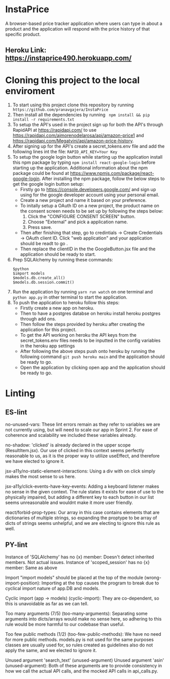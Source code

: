 # InstaPrice

A browser-based price tracker application where users can type in about a product and the application will respond with the price history of that specific product.

## Heroku Link: https://instaprice490.herokuapp.com/
# Cloning this project to the local enviroment
1. To start using this project clone this repository by running 
` https://github.com/pranavgajera/InstaPrice`
2. Then install all the dependencies by running
 ` npm install && pip install -r requirements.txt`
3. To setup the API's used in the project sign up for both the API's through RapidAPI at https://rapidapi.com/
   to use https://rapidapi.com/ajmorenodelarosa/api/amazon-price1 
   and https://rapidapi.com/Megatvini/api/amazon-price-history.
4. After signing up for the API's create a secret_tokens.env file and add the following lines int the file:
  ` RAPID_API_KEY=Your Key `
5. To setup the google login button while starting up the application install this npm package by typing `npm install react-google-login`
   before starting up the application. Additional information about the npm package could be found at https://www.npmjs.com/package/react-google-login.
   After installing the npm package, follow the below steps to get the google login button setup:
   - Firstly go to https://console.developers.google.com/ and sign up using for the google developer account using your personal email.
   - Create a new project and name it based on your preference.
   - To initally setup a OAuth ID on a new project, the product name on the consent screen needs to be set up by following the steps below:
     1. Click the "CONFIGURE CONSENT SCREEN" button.
     2. Choose "External" and pick a application name.
     3. Press save.
   - Then after finishing that step, go to credintials -> Create Credentials -> OAuth client ID. Click "web application" and your application 
     should be readt to go .
   - Then replace the clientID in the the GoogleButton.jsx file and the application should be ready to start.
6. Prep SQLAlchemy by running these commands:
   ```
   $python
   $import models
   $models.db.create_all()
   $models.db.session.commit()
   ```
7. Run the application by running `yarn run watch` on one terminal and `python app.py` in other terminal
    to start the application. 
8. To push the application to heroku follow this steps:
    - Firstly create a new app on heroku.
    - Then to have a postgres databse on heroku install heroku postgres through add ons.
    - Then follow the steps provided by heroku after creating the application for this project.
    - To get the API working on heroku the API keys from the secret_tokens.env files needs to be inputted in the 
     config variables in the heroku app settings
    - After following the above steps push onto heroku by running the following command
      `git push heroku main`
      and the application should be ready to go.
    - Open the application by clicking open app and the application should be ready to go.

# Linting

## ES-lint

no-unused-vars: These lint errors remain as they refer to variables we are not currently using, but will need to scale our app in Sprint 2. For ease of
coherence and scalability we included these variables already.

no-shadow: 'clicked' is already declared in the upper scope (ResultItem.jsx). Our use of clicked in this context seems perfectly reasonable to us, as it
is the proper way to utilize useEffect, and therefore we have elected to ignore it.

jsx-a11y/no-static-element-interactions: Using a div with on click simply makes the most sense to us here.

jsx-a11y/click-events-have-key-events: Adding a keyboard listener makes no sense in the given context. The rule states it exists for ease of use to the 
physically impaired, but adding a different key to each button in our list seems unreasonable and wouldnt make it more user friendly.

react/forbid-prop-types: Our array in this case contains elements that are dictionaries of multiple strings, so expanding the proptype to be array of 
dicts of strings seems unhelpful, and we are electing to ignore this rule as well.

## PY-lint

 Instance of 'SQLAlchemy' has no {x} member: Doesn't detect inherited members. Not actual issues.
 Instance of 'scoped_session' has no {x} member: Same as above
 
 Import "import models" should be placed at the top of the module (wrong-import-position): Importing at the top causes the program to break due to cyclical
 import nature of app.DB and models.
 
Cyclic import (app -> models) (cyclic-import): They are co-dependent, so this is unavoidable as far as we can tell.

Too many arguments (7/5) (too-many-arguments): Separating some arguments into dicts/arrays would make no sense here, so adhering to 
this rule would be more harmful to our codebase than useful.

Too few public methods (1/2) (too-few-public-methods): We have no need for more public methods. models.py is not used for the same 
purposes classes are usually used for, so rules created as guidelines also do not apply the same, and we elected to ignore it.
 
Unused argument 'search_text' (unused-argument)
Unused argument 'asin' (unused-argument): Both of these arguments are to provide consistency in how we call the actual API calls, and the
mocked API calls in api_calls.py.
